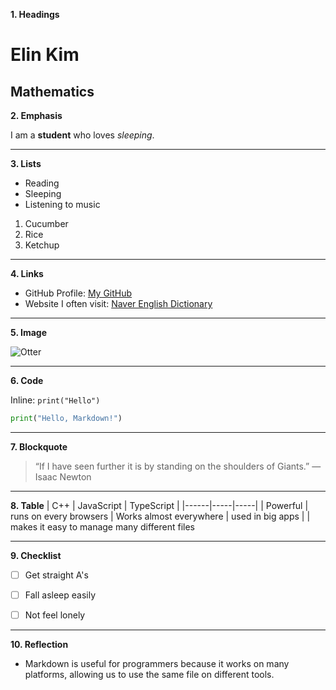 **1. Headings**
# Elin Kim
## Mathematics

**2. Emphasis**

I am a **student** who loves *sleeping*.

---

**3. Lists**
- Reading
- Sleeping
- Listening to music

1. Cucumber
2. Rice
3. Ketchup


---

**4. Links**
- GitHub Profile: [My GitHub](https://github.com/El1nK1m3507)
- Website I often visit: [Naver English Dictionary](https://endic.naver.com/)

---

**5. Image**

![Otter](https://encrypted-tbn0.gstatic.com/images?q=tbn:ANd9GcRmc6nmaSAM1akUN2DxrDkNR5Sozfy1Ko8nVTUqRA94aj-UflmoEzlxr90&s=10)

---

**6. Code**

Inline: `print("Hello")`

```python
print("Hello, Markdown!")
```
---

**7. Blockquote**  

   >“If I have seen further it is by standing on the shoulders of Giants.” — Isaac Newton

---


**8. Table**
| C++ | JavaScript | TypeScript |
|------|-----|-----|
| Powerful | runs on every browsers  | Works almost everywhere
| used in big apps |   | makes it easy to manage many different files



---
**9. Checklist**

- [ ] Get straight A's
- [ ] Fall asleep easily
- [ ] Not feel lonely



---

**10. Reflection**
- Markdown is useful for programmers because it works on many platforms, allowing us to use the same file on different tools.

